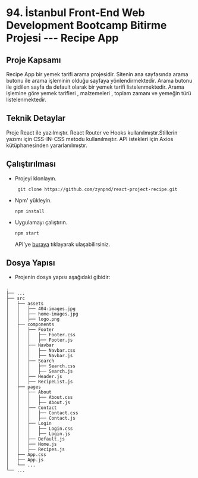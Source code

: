 # 94. İstanbul Front-End Web Development Bootcamp Bitirme Projesi ---  Recipe App

## Proje Kapsamı

Recipe App bir yemek tarifi arama  projesidir. Sitenin ana sayfasında arama butonu ile arama işleminin olduğu sayfaya yönlendirmektedir. Arama butonu ile gidilen sayfa da default olarak bir yemek tarifi listelenmektedir. Arama işlemine göre yemek tarifleri , malzemeleri , toplam zamanı ve yemeğin türü listelenmektedir.


## Teknik Detaylar

Proje React ile yazılmıştır. React Router ve Hooks kullanılmıştır.Stillerin yazımı için CSS-IN-CSS metodu kullanılmıştır. API istekleri için Axios kütüphanesinden yararlanılmıştır.


## Çalıştırılması

- Projeyi klonlayın.

     ``` git clone https://github.com/zynpnd/react-project-recipe.git```
- Npm' yükleyin.

   ``` npm install ```
- Uygulamayı çalıştırın.

   ``` npm start ```
   
   API'ye [buraya](https://developer.edamam.com/edamam-recipe-api) tıklayarak ulaşabilirsiniz.
   
##  Dosya Yapısı
 -    Projenin dosya yapısı aşağıdaki gibidir:



    .
    ├── ...
    ├── src   
    │   ├── assets   
    │   │   ├── 404-images.jpg 
    │   │   ├── home-images.jpg 
    │   │   ├── logo.png
    │   ├── components
    │   │   ├── Footer
    │   │   │   ├── Footer.css
    │   │   │   ├── Footer.js
    │   │   ├── Navbar
    │   │   │   ├── Navbar.css
    │   │   │   ├── Navbar.js
    │   │   ├── Search
    │   │   │   ├── Search.css
    │   │   │   ├── Search.js
    │   │   ├── Header.js
    │   │   ├── RecipeList.js
    │   ├── pages
    │   │   ├── About
    │   │   │   ├── About.css
    │   │   │   ├── About.js
    │   │   ├── Contact
    │   │   │   ├── Contact.css
    │   │   │   ├── Contact.js
    │   │   ├── Login
    │   │   │   ├── Login.css
    │   │   │   ├── Login.js
    │   │   ├── Default.js
    │   │   ├── Home.js
    │   │   ├── Recipes.js
    │   ├── App.css  
    │   ├── App.js     
    │   └── ...                             
    └── ...
